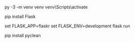py -3 -m venv venv
venv\Scripts\activate

pip install Flask

set FLASK_APP=flaskr
set FLASK_ENV=development
flask run


pip install pyclean